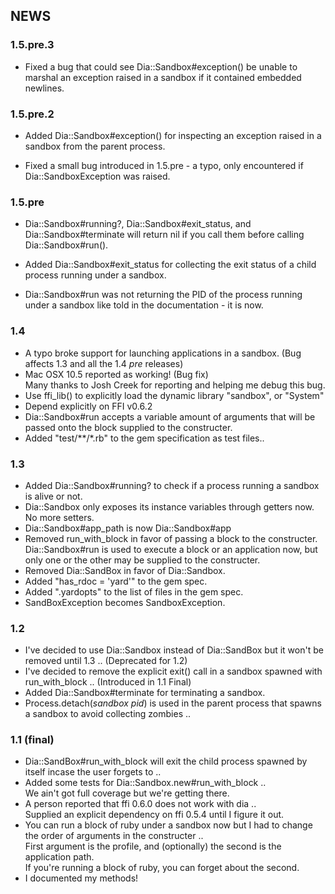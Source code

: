 ## NEWS

### 1.5.pre.3
* Fixed a bug that could see Dia::Sandbox#exception() be unable to marshal an
  exception raised in a sandbox if it contained embedded newlines.

### 1.5.pre.2
* Added Dia::Sandbox#exception() for inspecting an exception raised in a sandbox
  from the parent process.

* Fixed a small bug introduced in 1.5.pre - a typo, only encountered if
  Dia::SandboxException was raised.

### 1.5.pre
* Dia::Sandbox#running?, Dia::Sandbox#exit_status, and Dia::Sandbox#terminate 
  will return nil if you call them before calling Dia::Sandbox#run().

* Added Dia::Sandbox#exit_status for collecting the exit status of a child 
  process running under a sandbox.

* Dia::Sandbox#run was not returning the PID of the process running under a 
  sandbox like told in the documentation - it is now.

### 1.4
* A typo broke support for launching applications in a sandbox. 
 (Bug affects 1.3 and all the 1.4 *pre* releases)
* Mac OSX 10.5 reported as working! (Bug fix)  
  Many thanks to Josh Creek for reporting and helping me debug this bug.
* Use ffi\_lib() to explicitly load the dynamic library "sandbox", or "System"
* Depend explicitly on FFI v0.6.2
* Dia::Sandbox#run accepts a variable amount of arguments that will be passed 
  onto the block supplied to the constructer.
* Added "test/\*\*/*.rb" to the gem specification as test files..

### 1.3
* Added Dia::Sandbox#running? to check if a process running a sandbox is alive 
  or not.
* Dia::Sandbox only exposes its instance variables through getters now. 
  No more setters.
* Dia::Sandbox#app_path is now Dia::Sandbox#app
* Removed run\_with\_block in favor of passing a block to the constructer. 
  Dia::Sandbox#run is used to execute a block or an application now, 
  but only one or the other may be supplied to the constructer.
* Removed Dia::SandBox in favor of Dia::Sandbox.
* Added "has_rdoc = 'yard'" to the gem spec.
* Added ".yardopts" to the list of files in the gem spec.
* SandBoxException becomes SandboxException.

### 1.2
* I've decided to use Dia::Sandbox instead of Dia::SandBox but it won't 
  be removed until 1.3 .. (Deprecated for 1.2)
* I've decided to remove the explicit exit() call in a sandbox spawned with 
  run\_with\_block .. (Introduced in 1.1 Final)
* Added Dia::Sandbox#terminate for terminating a sandbox.
* Process.detach(*sandbox pid*) is used in the parent process that spawns a 
  sandbox to avoid collecting zombies ..

### 1.1 (final)
* Dia::SandBox#run\_with\_block will exit the child process spawned by itself 
  incase the user forgets to ..
* Added some tests for Dia::Sandbox.new#run\_with\_block ..  
  We ain't got full coverage but we're getting there.
* A person reported that ffi 0.6.0 does not work with dia ..  
  Supplied an explicit dependency on ffi 0.5.4 until I figure it out.
* You can run a block of ruby under a sandbox now but I had to change the order 
  of arguments in the constructer ..  
  First argument is the profile, and (optionally) the second is the application 
  path.  
  If you're running a block of ruby, you can forget about the second.
* I documented my methods!

